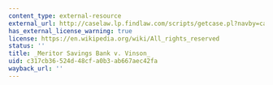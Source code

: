 ```yaml
---
content_type: external-resource
external_url: http://caselaw.lp.findlaw.com/scripts/getcase.pl?navby=case&court=us&vol=477&page=57
has_external_license_warning: true
license: https://en.wikipedia.org/wiki/All_rights_reserved
status: ''
title: _Meritor Savings Bank v. Vinson_
uid: c317cb36-524d-48cf-a0b3-ab667aec42fa
wayback_url: ''
---
```

